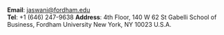 __Email__: [jaswani@fordham.edu](jaswani@fordham.edu)  
__Tel__: +1 (646) 247-9638
__Address__:
4th Floor, 140 W 62 St
Gabelli School of Business, Fordham University
New York, NY 10023
U.S.A.
